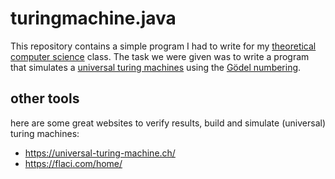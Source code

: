 # turingmachine.java
This repository contains a simple program I had to write for my [theoretical computer science](https://en.wikipedia.org/wiki/Theoretical_computer_science) class. 
The task we were given was to write a program that simulates a [universal turing machines](https://en.wikipedia.org/wiki/Universal_Turing_machine) using the [Gödel numbering](https://en.wikipedia.org/wiki/G%C3%B6del_numbering).

## other tools
here are some great websites to verify results, build and simulate (universal) turing machines:
  - https://universal-turing-machine.ch/
  - https://flaci.com/home/
